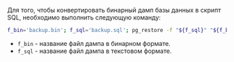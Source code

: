 Для того, чтобы конвертировать бинарный дамп базы данных в скрипт SQL, необходимо выполнить следующую команду:

```bash
f_bin='backup.bin'; f_sql='backup.sql'; pg_restore -f "${f_sql}" "${f_bin}"
```

- `f_bin` - название файл дампа в бинарном формате.
- `f_sql` - название файл дампа в текстовом формате.
